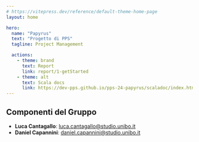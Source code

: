 ```yaml
---
# https://vitepress.dev/reference/default-theme-home-page
layout: home

hero:
  name: "Papyrus"
  text: "Progetto di PPS"
  tagline: Project Management

  actions:
    - theme: brand
      text: Report
      link: report/1-getStarted
    - theme: alt
      text: Scala docs
      link: https://dev-pps.github.io/pps-24-papyrus/scaladoc/index.html
---
```


## Componenti del Gruppo

- **Luca Cantagallo**: luca.cantagallo@studio.unibo.it
- **Daniel Capannini**: daniel.capannini@studio.unibo.it
